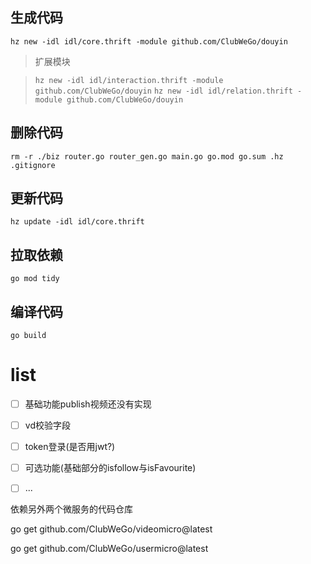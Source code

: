 ## 生成代码
`hz new -idl idl/core.thrift -module github.com/ClubWeGo/douyin`

> 扩展模块

> `hz new -idl idl/interaction.thrift -module github.com/ClubWeGo/douyin`
> `hz new -idl idl/relation.thrift -module github.com/ClubWeGo/douyin`

## 删除代码
`rm -r ./biz router.go router_gen.go main.go go.mod go.sum .hz .gitignore`

## 更新代码
`hz update -idl idl/core.thrift`

## 拉取依赖
`go mod tidy`

## 编译代码
`go build`

# list
- [ ] 基础功能publish视频还没有实现
- [ ] vd校验字段
- [ ] token登录(是否用jwt?)
- [ ] 可选功能(基础部分的isfollow与isFavourite)
- [ ] ...


依赖另外两个微服务的代码仓库

go get github.com/ClubWeGo/videomicro@latest

go get github.com/ClubWeGo/usermicro@latest